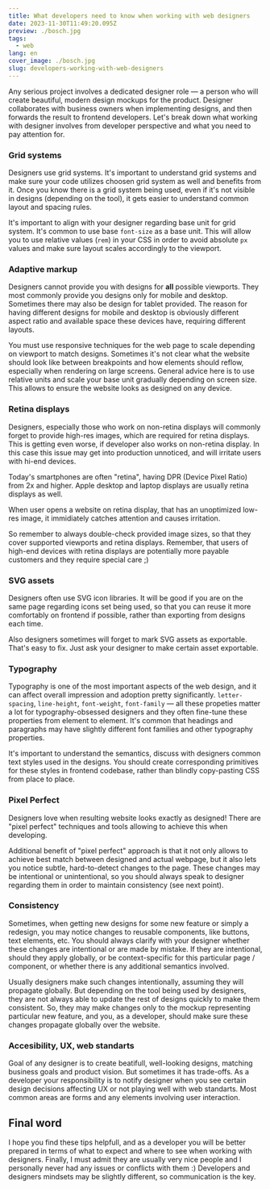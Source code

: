 ```yaml
---
title: What developers need to know when working with web designers
date: 2023-11-30T11:49:20.095Z
preview: ./bosch.jpg
tags:
  - web
lang: en
cover_image: ./bosch.jpg
slug: developers-working-with-web-designers
---
```


Any serious project involves a dedicated designer role — a person who will create beautiful, modern design mockups for the product. Designer collaborates with business owners when implementing designs, and then forwards the result to frontend developers. Let's break down what working with designer involves from developer perspective and what you need to pay attention for.

### Grid systems

Designers use grid systems. It's important to understand grid systems and make sure your code utilizes choosen grid system as well and benefits from it. Once you know there is a grid system being used, even if it's not visible in designs (depending on the tool), it gets easier to understand common layout and spacing rules.

It's important to align with your designer regarding base unit for grid system. It's common to use base `font-size` as a base unit. This will allow you to use relative values (`rem`) in your CSS in order to avoid absolute `px` values and make sure layout scales accordingly to the viewport.

### Adaptive markup

Designers cannot provide you with designs for **all** possible viewports. They most commonly provide you designs only for mobile and desktop. Sometimes there may also be design for tablet provided. The reason for having different designs for mobile and desktop is obviously different aspect ratio and available space these devices have, requiring different layouts.

You must use responsive techniques for the web page to scale depending on viewport to match designs. Sometimes it's not clear what the website should look like between breakpoints and how elements should reflow, especially when rendering on large screens. General advice here is to use relative units and scale your base unit gradually depending on screen size. This allows to ensure the website looks as designed on any device.

### Retina displays

Designers, especially those who work on non-retina displays will commonly forget to provide high-res images, which are required for retina displays. This is getting even worse, if developer also works on non-retina display. In this case this issue may get into production unnoticed, and will irritate users with hi-end devices.

Today's smartphones are often "retina", having DPR (Device Pixel Ratio) from 2x and higher. Apple desktop and laptop displays are usually retina displays as well.

When user opens a website on retina display, that has an unoptimized low-res image, it immidiately catches attention and causes irritation.

So remember to always double-check provided image sizes, so that they cover supported viewports and retina displays. Remember, that users of high-end devices with retina displays are potentially more payable customers and they require special care ;)

### SVG assets

Designers often use SVG icon libraries. It will be good if you are on the same page regarding icons set being used, so that you can reuse it more comfortably on frontend if possible, rather than exporting from designs each time.

Also designers sometimes will forget to mark SVG assets as exportable. That's easy to fix. Just ask your designer to make certain asset exportable.

### Typography

Typography is one of the most important aspects of the web design, and it can affect overall impression and adoption pretty significantly. `letter-spacing`, `line-height`, `font-weight`, `font-family` — all these propeties matter a lot for typography-obsessed designers and they often fine-tune these properties from element to element. It's common that headings and paragraphs may have slightly different font families and other typography properties.

It's important to understand the semantics, discuss with designers common text styles used in the designs. You should create corresponding primitives for these styles in frontend codebase, rather than blindly copy-pasting CSS from place to place.

### Pixel Perfect

Designers love when resulting website looks exactly as designed! There are "pixel perfect" techniques and tools allowing to achieve this when developing.

Additional benefit of "pixel perfect" approach is that it not only allows to achieve best match between designed and actual webpage, but it also lets you notice subtle, hard-to-detect changes to the page.
These changes may be intentional or unintentional, so you should always speak to designer regarding them in order to maintain consistency (see next point).

### Consistency

Sometimes, when getting new designs for some new feature or simply a redesign, you may notice changes to reusable components, like buttons, text elements, etc. You should always clarify with your designer whether these changes are intentional or are made by mistake. If they are intentional, should they apply globally, or be context-specific for this particular page / component, or whether there is any additional semantics involved.

Usually designers make such changes intentionally, assuming they will propagate globally. But depending on the tool being used by designers, they are not always able to update the rest of designs quickly to make them consistent. So, they may make changes only to the mockup representing particular new feature, and you, as a developer, should make sure these changes propagate globally over the website.

### Accesibility, UX, web standarts

Goal of any designer is to create beatifull, well-looking designs, matching business goals and product vision. But sometimes it has trade-offs. As a developer your responsibility is to notify designer when you see certain design decisions affecting UX or not playing well with web standarts. Most common areas are forms and any elements involving user interaction.

## Final word

I hope you find these tips helpfull, and as a developer you will be better prepared in terms of what to expect and where to see when working with designers. Finally, I must admit they are usually very nice people and I personally never had any issues or conflicts with them :) Developers and designers mindsets may be slightly different, so communication is the key.

